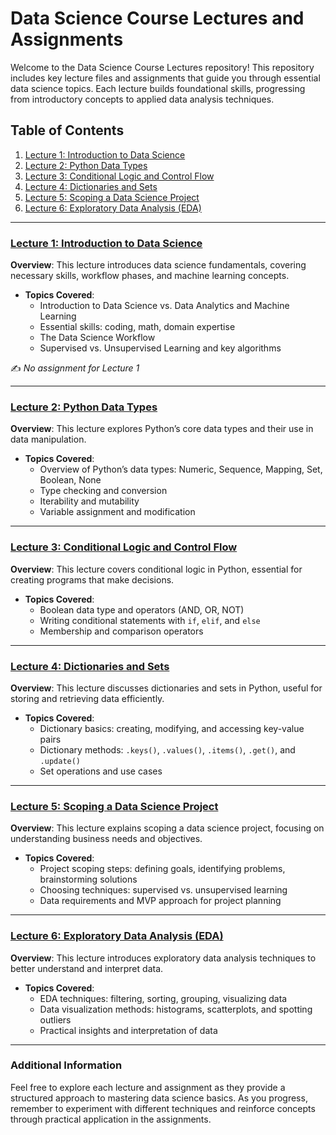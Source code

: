 # Data Science Course Lectures and Assignments

Welcome to the Data Science Course Lectures repository! This repository includes key lecture files and assignments that guide you through essential data science topics. Each lecture builds foundational skills, progressing from introductory concepts to applied data analysis techniques.

## Table of Contents

1. [Lecture 1: Introduction to Data Science](#lecture-1-introduction-to-data-science)
2. [Lecture 2: Python Data Types](#lecture-2-python-data-types)
3. [Lecture 3: Conditional Logic and Control Flow](#lecture-3-conditional-logic-and-control-flow)
4. [Lecture 4: Dictionaries and Sets](#lecture-4-dictionaries-and-sets)
5. [Lecture 5: Scoping a Data Science Project](#lecture-5-scoping-a-data-science-project)
6. [Lecture 6: Exploratory Data Analysis (EDA)](#lecture-6-exploratory-data-analysis-eda)

---

### [Lecture 1: Introduction to Data Science](./Assignment/Assignment1/assignment_1.ipynb)
**Overview**: This lecture introduces data science fundamentals, covering necessary skills, workflow phases, and machine learning concepts.

- **Topics Covered**:
  - Introduction to Data Science vs. Data Analytics and Machine Learning
  - Essential skills: coding, math, domain expertise
  - The Data Science Workflow
  - Supervised vs. Unsupervised Learning and key algorithms

✍️ *No assignment for Lecture 1*

---

### [Lecture 2: Python Data Types](./Assignment/Assignment2/assignment_2.ipynb)
**Overview**: This lecture explores Python’s core data types and their use in data manipulation.

- **Topics Covered**:
  - Overview of Python’s data types: Numeric, Sequence, Mapping, Set, Boolean, None
  - Type checking and conversion
  - Iterability and mutability
  - Variable assignment and modification

---

### [Lecture 3: Conditional Logic and Control Flow](./Assignment/Assignment3/assignment_3.ipynb)
**Overview**: This lecture covers conditional logic in Python, essential for creating programs that make decisions.

- **Topics Covered**:
  - Boolean data type and operators (AND, OR, NOT)
  - Writing conditional statements with `if`, `elif`, and `else`
  - Membership and comparison operators

---

### [Lecture 4: Dictionaries and Sets](./Assignment/Assignment4/assignment_4.ipynb)
**Overview**: This lecture discusses dictionaries and sets in Python, useful for storing and retrieving data efficiently.

- **Topics Covered**:
  - Dictionary basics: creating, modifying, and accessing key-value pairs
  - Dictionary methods: `.keys()`, `.values()`, `.items()`, `.get()`, and `.update()`
  - Set operations and use cases

---

### [Lecture 5: Scoping a Data Science Project](./Assignment/Assignment5/assignment_5.ipynb)
**Overview**: This lecture explains scoping a data science project, focusing on understanding business needs and objectives.

- **Topics Covered**:
  - Project scoping steps: defining goals, identifying problems, brainstorming solutions
  - Choosing techniques: supervised vs. unsupervised learning
  - Data requirements and MVP approach for project planning

---

### [Lecture 6: Exploratory Data Analysis (EDA)](./Assignment/Assignment6/assignment_6.ipynb)
**Overview**: This lecture introduces exploratory data analysis techniques to better understand and interpret data.

- **Topics Covered**:
  - EDA techniques: filtering, sorting, grouping, visualizing data
  - Data visualization methods: histograms, scatterplots, and spotting outliers
  - Practical insights and interpretation of data

---

### Additional Information
Feel free to explore each lecture and assignment as they provide a structured approach to mastering data science basics. As you progress, remember to experiment with different techniques and reinforce concepts through practical application in the assignments.
